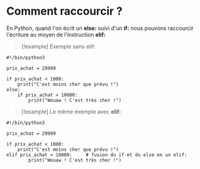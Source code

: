 # Comment raccourcir ?

En Python, quand l'on écrit un **else:** suivi d'un **if:** nous pouvons raccourcir l'écriture au moyen de l'instruction **elif:**

>[!example] Exemple sans elif:
```
#!/bin/python3

prix_achat = 29999 

if prix_achat < 1000:
    print("C'est moins cher que prévu !")
else:
    if prix_achat > 10000:
        print("Wouaw ! C'est très cher !")
```

>[!example] Le même exemple avec **elif:** 
```
#!/bin/python3

prix_achat = 29999 

if prix_achat < 1000:
    print("C'est moins cher que prévu !")
elif prix_achat > 10000:     # fusion du if et du else en un elif:
        print("Wouaw ! C'est très cher !")
```


